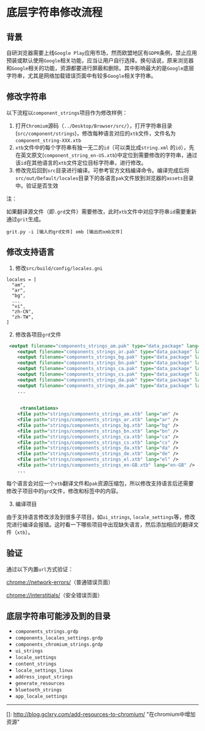 # 底层字符串修改流程

## 背景

自研浏览器需要上线`Google Play`应用市场，然而欧盟地区有`GDPR`条例，禁止应用预装或默认使用`Google`相关功能，应当让用户自行选择。换句话说，原来浏览器和`Google`相关的功能，资源都要进行屏蔽和删除。其中影响最大的是`Google`底层字符串，尤其是网络加载错误页面中有较多`Google`相关字符串。

## 修改字符串

以下流程以`component_strings`项目作为修改样例：

1. 打开`Chromium`源码（`../Desktop/Browser/src/`），打开字符串目录(`src/component/strings`)，修改每种语言对应的`xtb`文件，文件名为`component_string-XXX.xtb`
2. `xtb`文件中的每个字符串有独一无二的`id`（可以类比成`string.xml` 的`id`），先在英文原文(`component_string_en-US.xtb`)中定位到需要修改的字符串，通过该`id`在其他语言的`xtb`文件定位目标字符串，进行修改。
3. 修改完后回到`src`目录进行编译。可参考官方文档编译命令。编译完成后将`src/out/Default/locales`目录下的各语言`pak`文件放到浏览器的`assets`目录中。验证是否生效

注：

如果翻译源文件（即`.grd`文件）需要修改，此时`xtb`文件中对应字符串`id`需要重新通过`grit`生成。

```
grit.py -i [输入的grd文件] xmb [输出的xmb文件]
```

## 修改支持语言

1. 修改`src/build/config/locales.gni`

```
locales = [
  "am",
  "ar",
  "bg",
  ...
  "vi",
  "zh-CN",
  "zh-TW",
]

```

2. 修改各项目`grd`文件

```xml
 <output filename="components_strings_am.pak" type="data_package" lang="am" />
    <output filename="components_strings_ar.pak" type="data_package" lang="ar" />
    <output filename="components_strings_bg.pak" type="data_package" lang="bg" />
    <output filename="components_strings_bn.pak" type="data_package" lang="bn" />
    <output filename="components_strings_ca.pak" type="data_package" lang="ca" />
    <output filename="components_strings_cs.pak" type="data_package" lang="cs" />
    <output filename="components_strings_da.pak" type="data_package" lang="da" />
    <output filename="components_strings_de.pak" type="data_package" lang="de" />
    ...
    
    
     <translations>
    <file path="strings/components_strings_am.xtb" lang="am" />
    <file path="strings/components_strings_ar.xtb" lang="ar" />
    <file path="strings/components_strings_bg.xtb" lang="bg" />
    <file path="strings/components_strings_bn.xtb" lang="bn" />
    <file path="strings/components_strings_ca.xtb" lang="ca" />
    <file path="strings/components_strings_cs.xtb" lang="cs" />
    <file path="strings/components_strings_da.xtb" lang="da" />
    <file path="strings/components_strings_de.xtb" lang="de" />
    <file path="strings/components_strings_el.xtb" lang="el" />
    <file path="strings/components_strings_en-GB.xtb" lang="en-GB" />
    ...
```

每个语言会对应一个`xtb`翻译文件和`pak`资源压缩包，所以修改支持语言后还需要修改子项目中的`grd`文件，修改<output>和<translations>标签中的内容。

3. 编译项目

由于支持语言修改涉及到很多子项目，如`ui_strings`, `locale_settings`等，修改完进行编译会报错。这时看一下哪些项目中出现缺失语言，然后添加相应的翻译文件（`xtb`）。

## 验证

通过以下内置`url`方式验证：

<chrome://network-errors/>（普通错误页面）

<chrome://interstitials/>（安全错误页面）

## 底层字符串可能涉及到的目录

- `components_strings.grdp`
- `components_locales_settings.grdp`
- `components_chromium_strings.grdp`
- `ui_strings`
- `locale_settings`
- `content_strings`
- `locale_settings_linux`
- `address_input_strings`
- `generate_resources`
- `bluetooth_strings`
- `app_locale_settings`



------

[]: http://blog.gclxry.com/add-resources-to-chromium/	"在chromium中增加资源"

